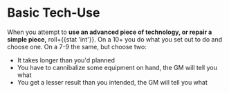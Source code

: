 # Basic Tech-Use
When you attempt to **use an advanced piece of technology, or repair a simple piece,** roll+{{stat 'int'}}. On a 10+ you do what you set out to do and choose one. On a 7-9 the same, but choose two:

 - It takes longer than you'd planned
 - You have to cannibalize some equipment on hand, the GM will tell you what
 - You get a lesser result than you intended, the GM will tell you what